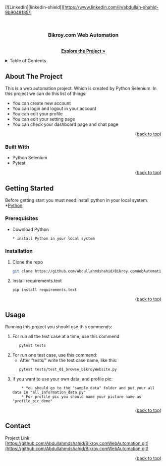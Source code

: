 <div id="top"></div>

[![LinkedIn][linkedin-shield]][https://www.linkedin.com/in/abdullah-shahid-9b9048185/]



<!-- PROJECT LOGO -->
<br />
<div align="center">

  <h3 align="center">Bikroy.com Web Automation</h3>

  <p align="center">
    <br />
    <a href="https://github.com/Abdullahmdshahid/Bikroy.comWebAutomation"><strong>Explore the Project »</strong></a>
  </p>
</div>



<!-- TABLE OF CONTENTS -->
<details>
  <summary>Table of Contents</summary>
  <ol>
    <li>
      <a href="#about-the-project">About The Project</a>
      <ul>
        <li><a href="#built-with">Built With</a></li>
      </ul>
    </li>
    <li>
      <a href="#getting-started">Getting Started</a>
      <ul>
        <li><a href="#prerequisites">Prerequisites</a></li>
        <li><a href="#installation">Installation</a></li>
      </ul>
    </li>
    <li><a href="#usage">Usage</a></li>
    <li><a href="#contact">Contact</a></li>
  </ol>
</details>



<!-- ABOUT THE PROJECT -->
## About The Project

This is a web automation project. Which is created by Python Selenium. In this project we can do this list of things:
* You can create new account
* You can login and logout in your account
* You can edit your profile
* You can edit your setting page
* You can check your dashboard page and chat page

<p align="right">(<a href="#top">back to top</a>)</p>



### Built With

* Python Selenium
* Pytest

<p align="right">(<a href="#top">back to top</a>)</p>



<!-- GETTING STARTED -->
## Getting Started

Before getting start you must need install python in your local system.
*[Python](https://www.python.org/downloads/)

### Prerequisites

* Download Python
  ```sh
  * install Python in your local system
  ```

### Installation

1. Clone the repo
   ```sh
   git clone https://github.com/Abdullahmdshahid/Bikroy.comWebAutomation.git
   ```
2. Install requirements.text
   ```sh
   pip install requirements.text
   ```

<p align="right">(<a href="#top">back to top</a>)</p>



<!-- USAGE EXAMPLES -->
## Usage

Running this project you should use this commends:

1. For run all the test case at a time, use this commend
    ```sh
       pytest tests
    ```
2. For run one test case, use this commend:
   * After "tests/" write the test case name, like this:
    ```sh
       pytest tests/test_01_browse_bikroyWebsite.py
    ```
3. If you want to use your own data, and profile pic:
   ```
       * You should go to the "sample_data" folder and put your all data in "all_information_data.py"
       * For profile pic you should name your picture name as "profile_pic_demo"
   ```
   

<p align="right">(<a href="#top">back to top</a>)</p>


<!-- CONTACT -->
## Contact

Project Link: [https://github.com/Abdullahmdshahid/Bikroy.comWebAutomation.git](https://github.com/Abdullahmdshahid/Bikroy.comWebAutomation.git)

<p align="right">(<a href="#top">back to top</a>)</p>





